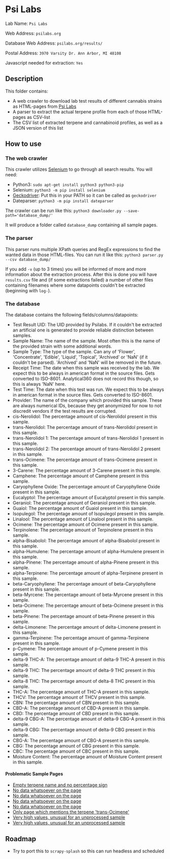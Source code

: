 # Psi Labs
Lab Name: `Psi Labs`

Web Address: `psilabs.org`

Database Web Address: `psilabs.org/results/`

Postal Address: `3970 Varsity Dr. Ann Arbor, MI 48108`

Javascript needed for extraction: `Yes`

## Description
This folder contains:
* A web crawler to download lab test results of different cannabis strains as HTML-pages from [Psi Labs](https://psilabs.org/results/test-results/)
* A parser to extract the actual terpene profile from each of those HTML-pages as CSV-list
* The CSV list of extracted terpene and cannabinoid profiles, as well as a JSON version of this list

## How to use
### The web crawler
This crawler utilizes [Selenium](https://www.seleniumhq.org/) to go through all search results. You will need:
* Python3: `sudo apt-get install python3 python3-pip`
* Selenium: `python3 -m pip install selenium`
* [Geckodriver](https://github.com/mozilla/geckodriver/releases): Put this in your PATH so it can be called as `geckodriver`
* Dateparser:  `python3 -m pip install dateparser`

The crawler can be run like this:
`python3 downloader.py --save-path='database_dump/'`

It will produce a folder called `database_dump` containing all sample pages.

### The parser
This parser runs multiple XPath queries and RegEx expressions to find the wanted data in those HTML-files. You can run it like this:
`python3 parser.py --csv database_dump/`

If you add `-v` (up to 3 times) you will be informed of more and more information about the extraction process.
After this is done you will have `results.csv` file and (if some extractions failed) a number of other files containing filenames where some datapoints couldn't be extracted (beginning with `log-`).

### The database
The database contains the following fields/columns/datapoints:
* Test Result UID: The UID provided by Psilabs. If it couldn't be extracted an artificial one is generated to provide reliable distinction between samples.
* Sample Name: The name of the sample. Most often this is the name of the provided strain with some additional words.
* Sample Type: The type of the sample. Can any of 'Flower', 'Concentrate', 'Edible', 'Liquid', 'Topical', 'Archived' or 'NaN' (if it couldn't be parsed). 'Archived' and 'NaN' will be removed in the future.
* Receipt Time: The date when this sample was received by the lab. We expect this to be always in american format in the source files. Gets converted to ISO-8601. Analytical360 does not record this though, so this is always 'NaN' here.
* Test Time: The date when this test was run. We expect this to be always in american format in the source files. Gets converted to ISO-8601.
* Provider: The name of the company which provided this sample. These are always numerical IDs, because they get anonymized for now to not discredit vendors if the test results are corrupted.
* cis-Nerolidol: The percentage amount of cis-Nerolidol present in this sample.
* trans-Nerolidol: The percentage amount of trans-Nerolidol present in this sample.
* trans-Nerolidol 1: The percentage amount of trans-Nerolidol 1 present in this sample.
* trans-Nerolidol 2: The percentage amount of trans-Nerolidol 2 present in this sample.
* trans-Ocimene: The percentage amount of trans-Ocimene present in this sample.
* 3-Carene: The percentage amount of 3-Carene present in this sample.
* Camphene: The percentage amount of Camphene present in this sample.
* Caryophyllene Oxide: The percentage amount of Caryophyllene Oxide present in this sample.
* Eucalyptol: The percentage amount of Eucalyptol present in this sample.
* Geraniol: The percentage amount of Geraniol present in this sample.
* Guaiol: The percentage amount of Guaiol present in this sample.
* Isopulegol: The percentage amount of Isopulegol present in this sample.
* Linalool: The percentage amount of Linalool present in this sample.
* Ocimene: The percentage amount of Ocimene present in this sample.
* Terpinolene: The percentage amount of Terpinolene present in this sample.
* alpha-Bisabolol: The percentage amount of alpha-Bisabolol present in this sample.
* alpha-Humulene: The percentage amount of alpha-Humulene present in this sample.
* alpha-Pinene: The percentage amount of alpha-Pinene present in this sample.
* alpha-Terpinene: The percentage amount of alpha-Terpinene present in this sample.
* beta-Caryophyllene: The percentage amount of beta-Caryophyllene present in this sample.
* beta-Myrcene: The percentage amount of beta-Myrcene present in this sample.
* beta-Ocimene: The percentage amount of beta-Ocimene present in this sample.
* beta-Pinene: The percentage amount of beta-Pinene present in this sample.
* delta-Limonene: The percentage amount of delta-Limonene present in this sample.
* gamma-Terpinene: The percentage amount of gamma-Terpinene present in this sample.
* p-Cymene: The percentage amount of p-Cymene present in this sample.
* delta-9 THC-A: The percentage amount of delta-9 THC-A present in this sample.
* delta-9 THC: The percentage amount of delta-9 THC present in this sample.
* delta-8 THC: The percentage amount of delta-8 THC present in this sample.
* THC-A: The percentage amount of THC-A present in this sample.
* THCV: The percentage amount of THCV present in this sample.
* CBN: The percentage amount of CBN present in this sample.
* CBD-A: The percentage amount of CBD-A present in this sample.
* CBD: The percentage amount of CBD present in this sample.
* delta-9 CBG-A: The percentage amount of delta-9 CBG-A present in this sample.
* delta-9 CBG: The percentage amount of delta-9 CBG present in this sample.
* CBG-A: The percentage amount of CBG-A present in this sample.
* CBG: The percentage amount of CBG present in this sample.
* CBC: The percentage amount of CBC present in this sample.
* Moisture Content: The percentage amount of Moisture Content present in this sample.

#### Problematic Sample Pages
* [Empty terpene name and no percentage sign](https://psilabs.org/results/test-results/show/a4ggChcGpkhwJnfmh)
* [No data whatsoever on the page](https://psilabs.org/results/test-results/show/ucSAZJX7sgTW2W4n5)
* [No data whatsoever on the page](https://psilabs.org/results/test-results/show/TFT4BEPiywrLfa6k7)
* [No data whatsoever on the page](https://psilabs.org/results/test-results/show/rwHBfYvnRdK2SccPq)
* [No data whatsoever on the page](https://psilabs.org/results/test-results/show/Tv9HpzvY4wbQQyMyv)
* [Only page which mentions the terpene 'trans-Ocimene'](https://psilabs.org/results/test-results/show/5Ba3EYjGifBsN3mJe)
* [Very high values, unusual for an unprocessed sample](https://psilabs.org/results/test-results/show/ZwoMo2Hsq7smoY59K)
* [Very high values, unusual for an unprocessed sample](https://psilabs.org/results/test-results/show/aepmmsQfZQW2n8won)

## Roadmap
* Try to port this to `scrapy-splash` so this can run headless and scheduled
